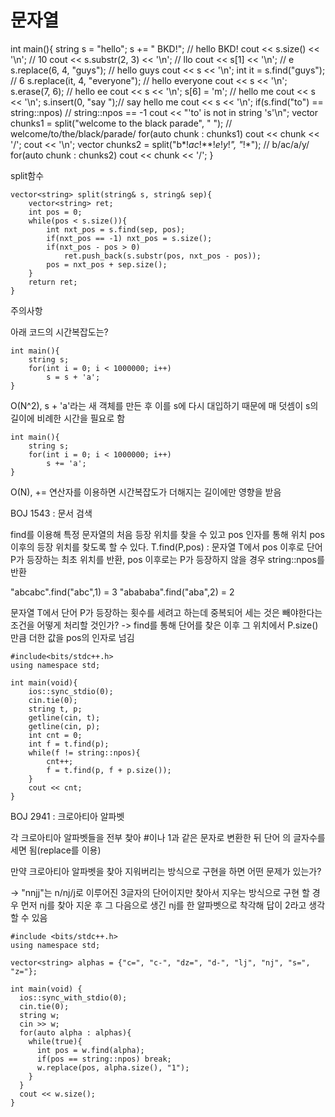 # 문자열

int main(){
  string s = "hello";
  s += " BKD!"; // hello BKD!
  cout << s.size() << '\n'; // 10
  cout << s.substr(2, 3) << '\n'; // llo
  cout << s[1] << '\n'; // e
  s.replace(6, 4, "guys"); // hello guys
  cout << s << '\n';
  int it = s.find("guys"); // 6
  s.replace(it, 4, "everyone"); // hello everyone
  cout << s << '\n';
  s.erase(7, 6); // hello ee
  cout << s << '\n';
  s[6] = 'm'; // hello me
  cout << s << '\n';
  s.insert(0, "say ");// say hello me
  cout << s << '\n';
  if(s.find("to") == string::npos) // string::npos == -1
    cout << "'to' is not in string 's'\n";
  vector<string> chunks1 = split("welcome to the black parade", " ");
  // welcome/to/the/black/parade/
  for(auto chunk : chunks1) cout << chunk << '/';
  cout << '\n';
  vector<string> chunks2 = split("b*!*ac*!**!*e*!*y*!*", "*!*");
  // b/ac/a/y/
  for(auto chunk : chunks2) cout << chunk << '/';
}

split함수
```
vector<string> split(string& s, string& sep){
	vector<string> ret;
	int pos = 0;
	while(pos < s.size()){
		int nxt_pos = s.find(sep, pos);
		if(nxt_pos == -1) nxt_pos = s.size();
		if(nxt_pos - pos > 0)
			ret.push_back(s.substr(pos, nxt_pos - pos));
		pos = nxt_pos + sep.size();
	}
	return ret;
}
```
주의사항

아래 코드의 시간복잡도는?
```
int main(){
	string s;
	for(int i = 0; i < 1000000; i++)
		s = s + 'a';
}
```
O(N^2), s + 'a'라는 새 객체를 만든 후 이를 s에 다시 대입하기 때문에
매 덧셈이 s의 길이에 비례한 시간을 필요로 함
```
int main(){
	string s;
	for(int i = 0; i < 1000000; i++)
		s += 'a';
}
```
O(N), += 연산자를 이용하면 시간복잡도가 더해지는 길이에만 영향을 받음

BOJ 1543 : 문서 검색

find를 이용해 특정 문자열의 처음 등장 위치를 찾을 수 있고 pos 인자를 통해
위치 pos 이후의 등장 위치를 찾도록 할 수 있다.
T.find(P,pos) : 문자열 T에서 pos 이후로 단어 P가 등장하는 최초 위치를 반환,
pos 이후로는 P가 등장하지 않을 경우 string::npos를 반환

"abcabc".find("abc",1) = 3
"abababa".find("aba",2) = 2

문자열 T에서 단어 P가 등장하는 횟수를 세려고 하는데 중복되어 세는 것은
빼야한다는 조건을 어떻게 처리할 것인가? 
-> find를 통해 단어를 찾은 이후 그 위치에서 P.size()만큼 더한 값을 pos의
인자로 넘김

```
#include<bits/stdc++.h>
using namespace std;

int main(void){
	ios::sync_stdio(0);
	cin.tie(0);
	string t, p;
	getline(cin, t);
	getline(cin, p);
	int cnt = 0;
	int f = t.find(p);
	while(f != string::npos){
		cnt++;
		f = t.find(p, f + p.size());
	}
	cout << cnt;
}
```
BOJ 2941 : 크로아티아 알파벳

각 크로아티아 알파벳들을 전부 찾아 #이나 1과 같은 문자로 변환한 뒤 단어
의 글자수를 세면 됨(replace를 이용)

만약 크로아티아 알파벳을 찾아 지워버리는 방식으로 구현을 하면 어떤 문제가
있는가?

-> "nnjj"는 n/nj/j로 이루어진 3글자의 단어이지만 찾아서 지우는 방식으로 구현
할 경우 먼저 nj를 찾아 지운 후 그 다음으로 생긴 nj를 한 알파벳으로 착각해
답이 2라고 생각할 수 있음

```
#include <bits/stdc++.h>
using namespace std;

vector<string> alphas = {"c=", "c-", "dz=", "d-", "lj", "nj", "s=", "z="};

int main(void) {
  ios::sync_with_stdio(0);
  cin.tie(0);
  string w;
  cin >> w;
  for(auto alpha : alphas){
    while(true){
      int pos = w.find(alpha);
      if(pos == string::npos) break;
      w.replace(pos, alpha.size(), "1");
    }
  }
  cout << w.size();
}
```